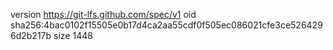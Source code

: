 version https://git-lfs.github.com/spec/v1
oid sha256:4bac0102f15505e0b17d4ca2aa55cdf0f505ec086021cfe3ce5264296d2b217b
size 1448
